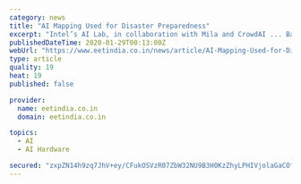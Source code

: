```yaml
---
category: news
title: "AI Mapping Used for Disaster Preparedness"
excerpt: "Intel’s AI Lab, in collaboration with Mila and CrowdAI ... Bastidas said that these processors were chosen for their giant size; satellite images are often 1,024 square pixels, and it was desirable for the chip to process an entire image at once. According to Bastidas, the next steps for the project may include the generation of models ..."
publishedDateTime: 2020-01-29T00:13:00Z
webUrl: "https://www.eetindia.co.in/news/article/AI-Mapping-Used-for-Disaster-Preparedness"
type: article
quality: 19
heat: 19
published: false

provider:
  name: eetindia.co.in
  domain: eetindia.co.in

topics:
  - AI
  - AI Hardware

secured: "zxpZN14h9zq7JhV+ey/CFukOSVzR07ZbW32NU9B3H0KzZhyLPHIVjolaGaCOfZoMB93UOKsNVhfrmCbOSvK+YknBtxPsl+kQ2ECg4Y0iTqnxpYNYj7O+kSqS5DDiTEqXCajhR88w2Ss4HjLjA3tD2dG5YO0ffKpqqHsRTwcRjYbN/DNwfQoVCZcOYSiRQWtCGheZcjBSMozEXvdlEiioTBpv/dThKxZdP5oWxQBCODn1mQv8sJeFu56PiIFcxvcgtpK2l827kat5AowXT2q28XQlCWikaHCbFSCQHzh70Wc0AWQ9cfNqwfxpqI2G/k0zchGUC8HaSJCblXPq0npChi1FACB9bbQTKLp2RiZaEXp25cbgnMBy0xq74Z1N5XxryOhKY1weBInukQfeSgzNTgj08jsp1fv29Cj6XOCZejzmqMczrbY0qgy2SJu0FcgnubulpAtCZ+bOuq+3cyHLgsQc4U1VaaDlWFKo7s19RR8=;gKCh/pkSSkqDZ80LHfw3xw=="
---
```



